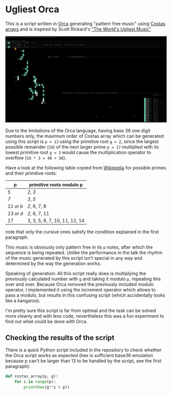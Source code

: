 # Ugliest Orca

This is a script written in [Orca](https://100r.co/site/orca.html) generating "pattern free music" using [Costas arrays](https://en.wikipedia.org/wiki/Costas_array) and is inspired by Scott Rickard's ["The World's Ugliest Music"](https://www.youtube.com/watch?v=RENk9PK06AQ)

![screenshot of the Orca script, it kinda looks like a kangaroo](screenshots/screenshot-ugliest-orca.png)

Due to the limitations of the Orca language, having base 36 one digit numbers only, the maximum order of Costas array which can be generated using this script is `p = 13` using the primitive root `g = 2`, since the largest possible remainder (`16`) of the next larger prime `p = 17` multiplied with its lowest primitive root `g = 3` would cause the multiplication operator to overflow (`16 * 3 = 48 > 36`).

Have a look at the following table copied from [Wikipedia](https://en.wikipedia.org/wiki/Primitive_root_modulo_n) for possible primes and their primitive roots:

|p|primitive roots modulo p|
|--|------------------------|
|*5*|*2*, *3*|
|*7*|*3*, *5*|
|*11 or b*|*2*, 6, 7, 8|
|*13 or d*|*2*, 6, 7, 11|
|17|3, 3, 5, 6, 7, 10, 11, 12, 14|

note that only the cursive ones satisfy the condition explained in the first paragraph.

This music is obviously only pattern free in its `p` notes, after which the sequence is being repeated. Unlike the performance in the talk the rhythm of the music generated by this script isn't special in any way and determined by the way the generation works.

Speaking of generation: All this script really does is multiplying the previously calculated number with `g` and taking it modulo `p`, repeating this over and over. Because Orca removed the previously included modulo operator, I implemented it using the increment operator which allows to pass a modulo, but results in this confusing script (which accidentally looks like a kangaroo).

I'm pretty sure this script is far from optimal and the task can be solved more cleanly and with less code, nevertheless this was a fun experiment to find out what could be done with Orca.

## Checking the results of the script
There is a quick Python script included in the repository to check whether the Orca script works as expected (hex is sufficient base36 emulation because p can't be larger than 13 to be handled by the script, see the first paragraph):

```python
def costas_array(p, g):
    for i in range(p):
        print(hex(g**i % p))
```
